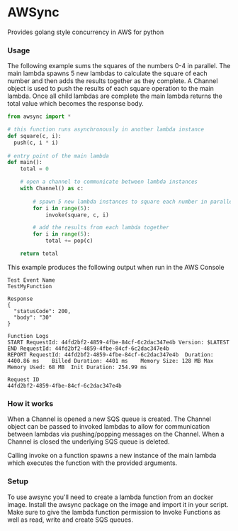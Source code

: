 # AWSync
Provides golang style concurrency in AWS for python

### Usage
The following example sums the squares of the numbers 0-4 in parallel. The main lambda spawns 5 new lambdas to calculate the square of each number and then adds the results together as they complete. A Channel object is used to push the results of each square operation to the main lambda. Once all child lambdas are complete the main lambda returns the total value which becomes the response body.

```python
from awsync import *

# this function runs asynchronously in another lambda instance
def square(c, i):
  push(c, i * i)
 
# entry point of the main lambda
def main():
    total = 0 

    # open a channel to communicate between lambda instances
    with Channel() as c:
    
        # spawn 5 new lambda instances to square each number in parallel
        for i in range(5):
            invoke(square, c, i)

        # add the results from each lambda together 
        for i in range(5):
            total += pop(c) 

    return total
```

This example produces the following output when run in the AWS Console
```
Test Event Name
TestMyFunction

Response
{
  "statusCode": 200,
  "body": "30"
}

Function Logs
START RequestId: 44fd2bf2-4859-4fbe-84cf-6c2dac347e4b Version: $LATEST
END RequestId: 44fd2bf2-4859-4fbe-84cf-6c2dac347e4b
REPORT RequestId: 44fd2bf2-4859-4fbe-84cf-6c2dac347e4b	Duration: 4400.86 ms	Billed Duration: 4401 ms	Memory Size: 128 MB	Max Memory Used: 68 MB	Init Duration: 254.99 ms

Request ID
44fd2bf2-4859-4fbe-84cf-6c2dac347e4b
```

### How it works
When a Channel is opened a new SQS queue is created. The Channel object can be passed to invoked lambdas to allow for communication between lambdas via pushing/popping messages on the Channel. When a Channel is closed the underlying SQS queue is deleted.

Calling invoke on a function spawns a new instance of the main lambda which executes the function with the provided arguments.

### Setup
To use awsync you'll need to create a lambda function from an docker image. Install the awsync package on the image and import it in your script. Make sure to give the lambda function permission to Invoke Functions as well as read, write and create SQS queues.

